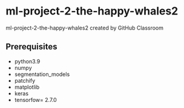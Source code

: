 # ml-project-2-the-happy-whales2
ml-project-2-the-happy-whales2 created by GitHub Classroom


## Prerequisites

* python3.9
* numpy
* segmentation_models
* patchify
* matplotlib
* keras
* tensorfow= 2.7.0




